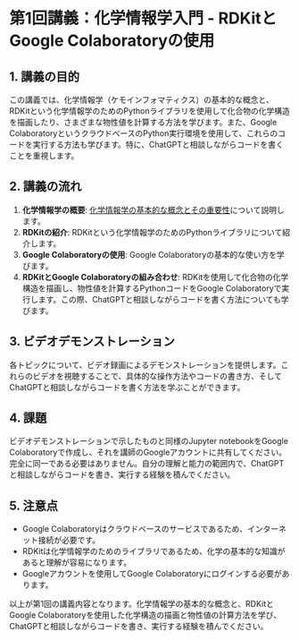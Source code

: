 # 第1回講義：化学情報学入門 - RDKitとGoogle Colaboratoryの使用

## 1. 講義の目的

この講義では、化学情報学（ケモインフォマティクス）の基本的な概念と、RDKitという化学情報学のためのPythonライブラリを使用して化合物の化学構造を描画したり、さまざまな物性値を計算する方法を学びます。また、Google ColaboratoryというクラウドベースのPython実行環境を使用して、これらのコードを実行する方法も学びます。特に、ChatGPTと相談しながらコードを書くことを重視します。

## 2. 講義の流れ

1. **化学情報学の概要**: [化学情報学の基本的な概念とその重要性](cheminformatics.md)について説明します。
2. **RDKitの紹介**: RDKitという化学情報学のためのPythonライブラリについて紹介します。
3. **Google Colaboratoryの使用**: Google Colaboratoryの基本的な使い方を学びます。
4. **RDKitとGoogle Colaboratoryの組み合わせ**: RDKitを使用して化合物の化学構造を描画し、物性値を計算するPythonコードをGoogle Colaboratoryで実行します。この際、ChatGPTと相談しながらコードを書く方法についても学びます。

## 3. ビデオデモンストレーション

各トピックについて、ビデオ録画によるデモンストレーションを提供します。これらのビデオを視聴することで、具体的な操作方法やコードの書き方、そしてChatGPTと相談しながらコードを書く方法を学ぶことができます。

## 4. 課題

ビデオデモンストレーションで示したものと同様のJupyter notebookをGoogle Colaboratoryで作成し、それを講師のGoogleアカウントに共有してください。完全に同一である必要はありません。自分の理解と能力の範囲内で、ChatGPTと相談しながらコードを書き、実行する経験を積んでください。

## 5. 注意点

- Google Colaboratoryはクラウドベースのサービスであるため、インターネット接続が必要です。
- RDKitは化学情報学のためのライブラリであるため、化学の基本的な知識があると理解が容易になります。
- Googleアカウントを使用してGoogle Colaboratoryにログインする必要があります。

以上が第1回の講義内容となります。化学情報学の基本的な概念と、RDKitとGoogle Colaboratoryを使用した化学構造の描画と物性値の計算方法を学び、ChatGPTと相談しながらコードを書き、実行する経験を積んでください。
